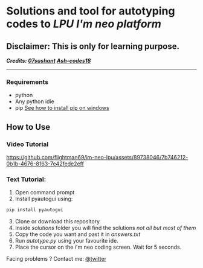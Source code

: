 
<!-- https://github.com/flightman69/im-neo-lpu/assets/89738046/fed7cfe7-4b8e-4fb9-8a3e-cb9cbc708747 -->
# Solutions and tool for autotyping codes to *LPU I'm neo platform*
## **Disclaimer: This is only for learning purpose.**
***Credits: 
[07sushant](http://github.com/07sushant)
[Ash-codes18](https://github.com/Ash-codes18)***
***
### Requirements
- python
- Any python idle
- pip [See how to install pip on windows](https://www.geeksforgeeks.org/how-to-install-pip-on-windows/)

## How to Use

### Video Tutorial

https://github.com/flightman69/im-neo-lpu/assets/89738046/7b746212-0b1b-4676-8163-7e42fede2eff

### Text Tutorial:
1. Open command prompt
2. Install pyautogui using: 
```bash 
pip install pyautogui
```
3. Clone or download this repository
4. Inside *solutions* folder you will find the solutions *not all but most of them*
5. Copy the code you want and past it in *answers.txt*
6. Run *autotype.py* using your favourite ide.
7. Place the cursor on the i'm neo coding screen. Wait for 5 seconds.

Facing problems ?
Contact me: [@twitter]("http://twitter.com/flightman69")

